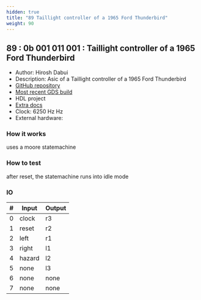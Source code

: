```yaml
---
hidden: true
title: "89 Taillight controller of a 1965 Ford Thunderbird"
weight: 90
---
```


## 89 : 0b 001 011 001 : Taillight controller of a 1965 Ford Thunderbird

* Author: Hirosh Dabui
* Description: Asic of a Taillight controller of a 1965 Ford Thunderbird
* [GitHub repository](https://github.com/splinedrive/thunderbird_taillight_1965)
* [Most recent GDS build](https://github.com/splinedrive/thunderbird_taillight_1965/actions/runs/3568083400)
* HDL project
* [Extra docs]()
* Clock: 6250 Hz Hz
* External hardware: 



### How it works

uses a moore statemachine

### How to test

after reset, the statemachine runs into idle mode

### IO

| # | Input        | Output       |
|---|--------------|--------------|
| 0 | clock  | r3 |
| 1 | reset  | r2 |
| 2 | left  | r1 |
| 3 | right  | l1 |
| 4 | hazard  | l2 |
| 5 | none  | l3 |
| 6 | none  | none |
| 7 | none  | none |
